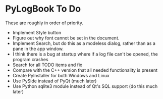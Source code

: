 # PyLogBook To Do

These are roughly in order of priority.

- Implement Style button
- Figure out why font cannot be set in the document.
- Implement Search, but do this as a modeless dialog, rather than as a pane in the app window.
- I think there is a bug at startup where if a log file can't be opened, the program crashes
- Search for all TODO items and fix
- Compare with the C++ version that all needed functionality is present
- Create PyInstaller for both Windows and Linux
- Use PySide instead of PyQt (much later)
- Use Python sqlite3 module instead of Qt's SQL support (do this much later)
